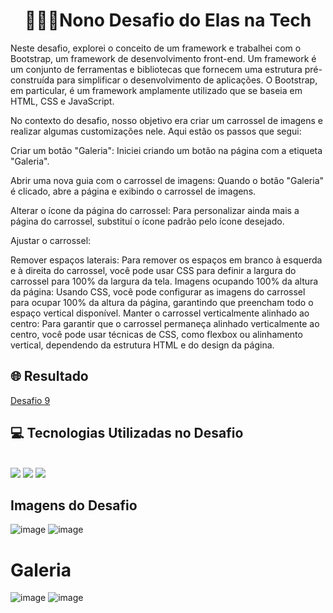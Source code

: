 <div align="center"> <h1> 👩🏾‍💻Nono Desafio do Elas na Tech</h1> </div>

Neste desafio, explorei o conceito de um framework e trabalhei com o Bootstrap, um framework de desenvolvimento front-end. Um framework é um conjunto de ferramentas e bibliotecas que fornecem uma estrutura pré-construída para simplificar o desenvolvimento de aplicações. O Bootstrap, em particular, é um framework amplamente utilizado que se baseia em HTML, CSS e JavaScript.

No contexto do desafio, nosso objetivo era criar um carrossel de imagens e realizar algumas customizações nele. Aqui estão os passos que segui:

Criar um botão "Galeria": Iniciei criando um botão na página com a etiqueta "Galeria".

Abrir uma nova guia com o carrossel de imagens: Quando o botão "Galeria" é clicado, abre a página e exibindo o carrossel de imagens.

Alterar o ícone da página do carrossel: Para personalizar ainda mais a página do carrossel, substituí o ícone padrão pelo ícone desejado. 

Ajustar o carrossel:

Remover espaços laterais: Para remover os espaços em branco à esquerda e à direita do carrossel, você pode usar CSS para definir a largura do carrossel para 100% da largura da tela.
Imagens ocupando 100% da altura da página: Usando CSS, você pode configurar as imagens do carrossel para ocupar 100% da altura da página, garantindo que preencham todo o espaço vertical disponível.
Manter o carrossel verticalmente alinhado ao centro: Para garantir que o carrossel permaneça alinhado verticalmente ao centro, você pode usar técnicas de CSS, como flexbox ou alinhamento vertical, dependendo da estrutura HTML e do design da página.



<h2> 🌐 Resultado </h2> 
<a href="https://kathllynsantos.github.io/Elas-Na-Tech-Desafio9/" target="_blank"> Desafio 9</a>

<h2> 💻 Tecnologias Utilizadas no Desafio</h2>

<div stayle="display: inline_block"><br/>
<img src= "https://img.shields.io/badge/HTML5-E34F26?style=for-the-badge&logo=html5&logoColor=white"/>
<img src= "https://img.shields.io/badge/CSS3-1572B6?style=for-the-badge&logo=css3&logoColor=white"/>
<img src= "https://img.shields.io/badge/JavaScript-323330?style=for-the-badge&logo=javascript&logoColor=F7DF1E"/>
</div>
<h2> Imagens do Desafio </h2>

![image](https://github.com/KathllynSantos/Elas-Na-Tech-Desafio9/assets/120657741/4a7235d6-0e38-4be7-82e0-caec1eb7ce16)
![image](https://github.com/KathllynSantos/Elas-Na-Tech-Desafio9/assets/120657741/b538c2e6-d9f0-4233-9467-0ea216d9f9ca)

# Galeria

![image](https://github.com/KathllynSantos/Elas-Na-Tech-Desafio9/assets/120657741/8484b840-5ddf-467c-9790-1a09a5499a9f)
![image](https://github.com/KathllynSantos/Elas-Na-Tech-Desafio9/assets/120657741/e4eeb62b-6d15-450e-b24a-61876c2b8a82)






